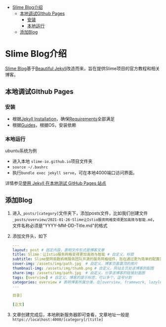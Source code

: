 - [Slime Blog介绍](#slime-blog介绍)
  - [本地调试GIthub Pages](#本地调试github-pages)
    - [安装](#安装)
    - [本地运行](#本地运行)
  - [添加Blog](#添加blog)



# Slime Blog介绍


[Slime Blog](https://slime-io.github.io/)基于[Beautiful Jekyll](https://github.com/daattali/beautiful-jekyll)改造而来，旨在提供Slime项目的官方教程和相关博客。





## 本地调试GIthub Pages

### 安装

- 根据[Jekyll Installation](https://jekyllrb.com/docs/installation/)，确保[Requirements](https://jekyllrb.com/docs/installation/#requirements)全部满足
- 根据[Guides](https://jekyllrb.com/docs/installation/#guides)，根据OS，安装依赖



### 本地运行

ubuntu系统为例

- 进入本地 `slime-io.github.io`项目文件夹
- `source ~/.bashrc`
- 执行`bundle exec jekyll serve`，可在本地4000端口访问界面。

详情参见[使用 Jekyll 在本地测试 GitHub Pages 站点](https://docs.github.com/cn/pages/setting-up-a-github-pages-site-with-jekyll/testing-your-github-pages-site-locally-with-jekyll)





## 添加Blog

1. 进入`_posts/[category]`文件夹下，添加posts文件，比如我们创建文件`_posts/overview/2021-01-26-Slime让Istio服务网格变得更加高效与智能.md`，文件名称必须是"YYYY-MM-DD-Title.md"的格式

2. 添加文件头，如下

   ```yaml
   ---
   layout: post	# 固定内容，表明文件形式是博客文章
   title: Slime：让Istio服务网格变得更加高效与智能	# 自定义，标题
   subtitle: Slime是网易数帆微服务团队开源的服务网格组件，旨在通过更为简单的配置实现Istio/Envoy的高阶功能。	# 自定义，副标题
   cover-img: /assets/img/path.jpg	# 自定义，博客页面置顶的图片
   thumbnail-img: /assets/img/thumb.png	# 自定义，网站主页处该博客的配图
   share-img: /assets/img/path.jpg	# 自定义，分享该博客的链接封面图
   tags: [overview]	# 自定义，博客的提示标签，可以多个，逗号分割
   categories: overview	# 表明博客所属分类，在[overview, framework, lazyload, limiter, plugin, release-notes, others]中选择一个
   ---
   
   目录]
   
   [正文]
   ```

3. 文章创建完成后，本地刷新服务器即可查看，文章地址一般是`https://localhost:4000/[category]/[title]`



